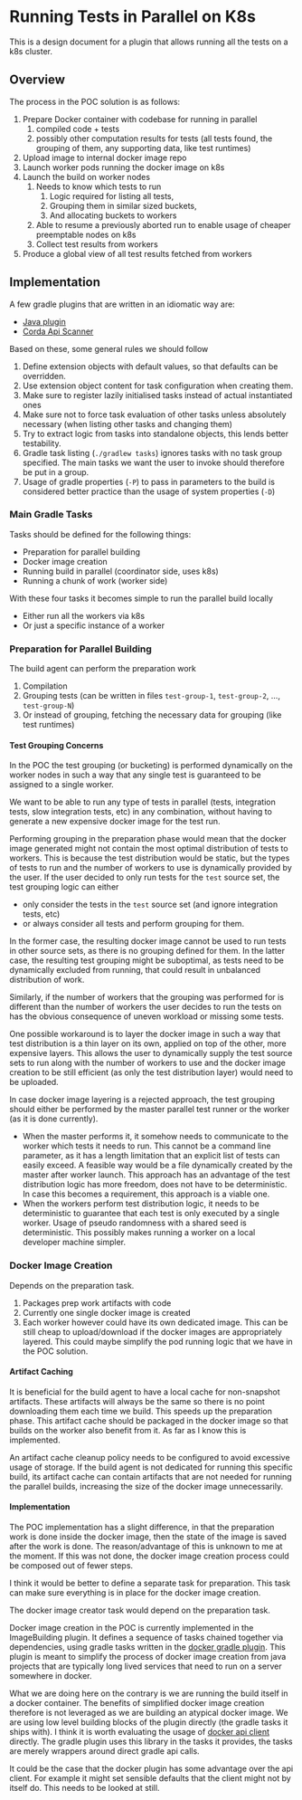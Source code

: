 # Running Tests in Parallel on K8s

This is a design document for a plugin that allows running all the tests on a k8s cluster.

## Overview

The process in the POC solution is as follows:

1. Prepare Docker container with codebase for running in parallel
    1. compiled code + tests
    1. possibly other computation results for tests
    (all tests found, the grouping of them, any supporting data, like test runtimes)
1. Upload image to internal docker image repo
1. Launch worker pods running the docker image on k8s
1. Launch the build on worker nodes
    1. Needs to know which tests to run
        1. Logic required for listing all tests,
        1. Grouping them in similar sized buckets,
        1. And allocating buckets to workers
    1. Able to resume a previously aborted run to enable
    usage of cheaper preemptable nodes on k8s
    1. Collect test results from workers
1. Produce a global view of all test results fetched from workers

## Implementation

A few gradle plugins that are written in an idiomatic way are:
- [Java plugin][java]
- [Corda Api Scanner][apiscan]

[java]: https://github.com/gradle/gradle/blob/master/subprojects/plugins/src/main/java/org/gradle/api/plugins/JavaPlugin.java
[apiscan]: https://github.com/corda/corda-gradle-plugins/tree/master/api-scanner

Based on these, some general rules we should follow

1. Define extension objects with default values, so that defaults can be overridden.
1. Use extension object content for task configuration when creating them.
1. Make sure to register lazily initialised tasks instead of actual instantiated ones
1. Make sure not to force task evaluation of other tasks unless absolutely necessary
(when listing other tasks and changing them)
1. Try to extract logic from tasks into standalone objects, this lends better testability.
1. Gradle task listing (`./gradlew tasks`) ignores tasks with no task group specified.
The main tasks we want the user to invoke should therefore be put in a group.
1. Usage of gradle properties (`-P`) to pass in parameters to the build is considered
better practice than the usage of system properties (`-D`)

### Main Gradle Tasks

Tasks should be defined for the following things:

- Preparation for parallel building
- Docker image creation
- Running build in parallel (coordinator side, uses k8s)
- Running a chunk of work (worker side)

With these four tasks it becomes simple to run the parallel build locally
- Either run all the workers via k8s
- Or just a specific instance of a worker

### Preparation for Parallel Building

The build agent can perform the preparation work

1. Compilation
1. Grouping tests (can be written in files `test-group-1`, `test-group-2`, ..., `test-group-N`)
1. Or instead of grouping, fetching the necessary data for grouping (like test runtimes)

#### Test Grouping Concerns

In the POC the test grouping (or bucketing) is performed dynamically on the worker nodes
in such a way that any single test is guaranteed to be assigned to a single worker.

We want to be able to run any type of tests in parallel (tests, integration tests,
slow integration tests, etc) in any combination, without having to generate a new
expensive docker image for the test run.

Performing grouping in the preparation phase would mean that the docker image generated
might not contain the most optimal distribution of tests to workers.
This is because the test distribution would be static, but the types of tests to run
and the number of workers to use is dynamically provided by the user.
If the user decided to only run tests for the `test` source set, the test grouping logic
can either

- only consider the tests in the `test` source set (and ignore integration tests, etc)
- or always consider all tests and perform grouping for them.

In the former case, the resulting docker image cannot be used to run tests in other source
sets, as there is no grouping defined for them.
In the latter case, the resulting test grouping might be suboptimal, as tests need to be 
dynamically excluded from running, that could result in unbalanced distribution of work.

Similarly, if the number of workers that the grouping was performed for is different
than the number of workers the user decides to run the tests on has the obvious consequence
of uneven workload or missing some tests.

One possible workaround is to layer the docker image in such a way that test distribution
is a thin layer on its own, applied on top of the other, more expensive layers.
This allows the user to dynamically supply the test source sets to run
along with the number of workers to use and the docker image creation to be still efficient
(as only the test distribution layer) would need to be uploaded.

In case docker image layering is a rejected approach, the test grouping should either
be performed by the master parallel test runner or the worker (as it is done currently).
- When the master performs it, it somehow needs to communicate to the worker
which tests it needs to run.
This cannot be a command line parameter, as it has a length limitation that an
explicit list of tests can easily exceed.
A feasible way would be a file dynamically created by the master after worker launch.
This approach has an advantage of the test distribution logic has more freedom,
does not have to be deterministic.
In case this becomes a requirement, this approach is a viable one.
- When the workers perform test distribution logic, it needs to be deterministic to
guarantee that each test is only executed by a single worker.
Usage of pseudo randomness with a shared seed is deterministic.
This possibly makes running a worker on a local developer machine simpler.

### Docker Image Creation

Depends on the preparation task.

1. Packages prep work artifacts with code
1. Currently one single docker image is created
1. Each worker however could have its own dedicated image.
This can be still cheap to upload/download if the docker images are appropriately layered.
This could maybe simplify the pod running logic that we have in the POC solution.

#### Artifact Caching

It is beneficial for the build agent to have a local cache for non-snapshot artifacts.
These artifacts will always be the same so there is no point downloading them each time we build.
This speeds up the preparation phase.
This artifact cache should be packaged in the docker image so that builds on the worker also
benefit from it.
As far as I know this is implemented.

An artifact cache cleanup policy needs to be configured to avoid excessive usage of storage.
If the build agent is not dedicated for running this specific build, its artifact cache
can contain artifacts that are not needed for running the parallel builds, increasing the size
of the docker image unnecessarily.

#### Implementation

The POC implementation has a slight difference, in that the preparation work
is done inside the docker image, then the state of the image is saved after the work is done.
The reason/advantage of this is unknown to me at the moment.
If this was not done, the docker image creation process could be composed out of fewer steps.

I think it would be better to define a separate task for preparation.
This task can make sure everything is in place for the docker image creation.

The docker image creator task would depend on the preparation task.

Docker image creation in the POC is currently implemented in the ImageBuilding plugin.
It defines a sequence of tasks chained together via dependencies, using gradle tasks written
in the [docker gradle plugin][dgp].
This plugin is meant to simplify the process of docker image creation from java projects
that are typically long lived services that need to run on a server somewhere in docker.

What we are doing here on the contrary is we are running the build itself in a docker container.
The benefits of simplified docker image creation therefore is not leveraged as we are
building an atypical docker image.
We are using low level building blocks of the plugin directly (the gradle tasks it ships with).
I think it is worth evaluating the usage of [docker api client][dapi] directly.
The gradle plugin uses this library in the tasks it provides, the tasks are merely wrappers
around direct gradle api calls.

[dgp]: https://bmuschko.github.io/gradle-docker-plugin/
[dapi]: https://github.com/docker-java/docker-java

It could be the case that the docker plugin has some advantage over the api client.
For example it might set sensible defaults that the client might not by itself do.
This needs to be looked at still.

### 